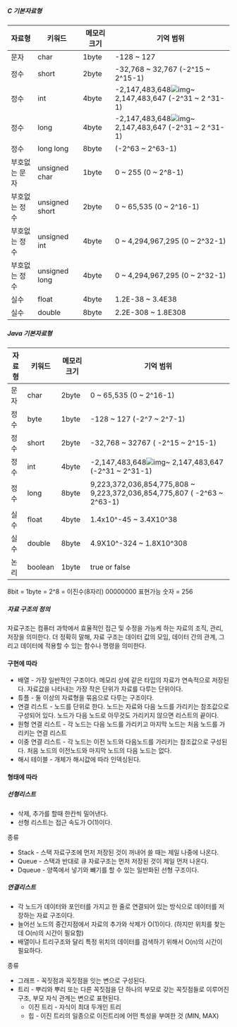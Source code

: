 ##### C 기본자료형

| 자료형        | 키워드         | 메모리 크기 | 기억 범위                                                    |
| ------------- | -------------- | ----------- | ------------------------------------------------------------ |
| 문자          | char           | 1byte       | -128 ~ 127                                                   |
| 정수          | short          | 2byte       | -32,768 ~ 32,767 (-2^15 ~ 2^15-1)                            |
| 정수          | int            | 4byte       | -2,147,483,648![img](http://contents.e-campus.co.kr/vmc/6455/02/images/blank.gif)~ 2,147,483,647 (-2^31 ~ 2 ^31-1) |
| 정수          | long           | 4byte       | -2,147,483,648![img](http://contents.e-campus.co.kr/vmc/6455/02/images/blank.gif)~ 2,147,483,647 (-2^31 ~ 2 ^31-1) |
| 정수          | long long      | 8byte       | (-2^63 ~ 2^63-1)                                             |
| 부호없는 문자 | unsigned char  | 1byte       | 0 ~ 255 (0 ~ 2^8-1)                                          |
| 부호없는 정수 | unsigned short | 2byte       | 0 ~ 65,535 (0 ~ 2^16-1)                                      |
| 부호없는 정수 | unsigned int   | 4byte       | 0 ~ 4,294,967,295 (0 ~ 2^32-1)                               |
| 부호없는 정수 | unsigned long  | 4byte       | 0 ~ 4,294,967,295 (0 ~ 2^32-1)                               |
| 실수          | float          | 4byte       | 1.2E-38 ~ 3.4E38                                             |
| 실수          | double         | 8byte       | 2.2E-308 ~ 1.8E308                                           |





##### Java 기본자료형

| 자료형 | 키워드  | 메모리크기 | 기억 범위                                                    |
| ------ | ------- | ---------- | ------------------------------------------------------------ |
| 문자   | char    | 2byte      | 0 ~ 65,535 (0 ~ 2^16-1)                                      |
| 정수   | byte    | 1byte      | -128 ~ 127 (-2^7 ~ 2^7-1)                                    |
| 정수   | short   | 2byte      | -32,768 ~ 32767 ( -2^15 ~ 2^15-1)                            |
| 정수   | int     | 4byte      | -2,147,483,648![img](http://contents.e-campus.co.kr/vmc/6455/02/images/blank.gif)~ 2,147,483,647 (-2^31 ~ 2^31-1) |
| 정수   | long    | 8byte      | 9,223,372,036,854,775,808 ~ 9,223,372,036,854,775,807 ( -2^63 ~ 2^63-1) |
| 실수   | float   | 4byte      | 1.4x10^-45 ~ 3.4X10^38                                       |
| 실수   | double  | 8byte      | 4.9X10^-324 ~ 1.8X10^308                                     |
| 논리   | boolean | 1byte      | true or false                                                |



8bit = 1byte = 2^8 = 이진수(8자리) 00000000 표현가능 숫자 = 256



##### 자료 구조의 정의

자료구조는 컴퓨터 과학에서 효율적인 접근 및 수정을 가능케 하는 자료의 조직, 관리, 저장을 의미한다. 더 정확히 말해, 자료 구조는 데이터 값의 모임, 데이터 간의 관계, 그리고 데이터에 적용할 수 있는 함수나 명령을 의미한다.



#### 구현에 따라

* 배열 - 가장 일반적인 구조이다. 메모리 상에 같은 타입의 자료가 연속적으로 저장된다. 자료값을 나타내는 가장 작은 단위가 자료를 다루는 단위이다.
* 튜플 - 둘 이상의 자료형을 묶음으로 다루는 구조이다.
* 연결 리스트 - 노드를 단위로 한다. 노드는 자료와 다음 노드를 가리키는 참조값으로 구성되어 있다. 노드가 다음 노드로 아무것도 가리키지 않으면 리스트의 끝이다.
* 원형 연결 리스트 - 각 노드는 다음 노드를 가리키고 마지막 노드는 처음 노드를 가리키는 연결 리스트
* 이중 연결 리스트 - 각 노드는 이전 노드와 다음노드를 가리키는 참조값으로 구성된다. 처음 노드의 이전노드와 마지막 노드의 다음 노드는 없다.
* 해시 테이블 - 개체가 해시값에 따라 인덱싱된다.

#### 형태에 따라

##### 선형리스트

* 삭제, 추가를 할때 한칸씩 밀어낸다.
* 선형 리스트는 접근 속도가 O(1)이다.

종류

* Stack - 스택 자료구조에 먼저 저장된 것이 꺼내어 쓸 때는 제일 나중에 나온다.
* Queue - 스택과 반대로 큐 자료구조는 먼저 저장된 것이 제일 먼저 나온다.
* Dqueue - 양쪽에서 넣기와 뺴기를 할 수 있는 일반화된 선형 구조이다.



##### 연결리스트

* 각 노드가 데이터와 포인터를 가지고 한 줄로 연결되어 있는 방식으로 데이터를 저장하는 자료 구조이다.
* 늘어선 노드의 중간지점에서 자료의 추가와 삭제가 O(1)이다. (하지만 위치를 찾는데 O(n)의 시간이 필요함)
* 배열이나 트리구조와 달리 특정 위치의 데이터를 검색하기 위해서 O(n)의 시간이 필요하다.



종류

* 그래프 - 꼭짓점과 꼭짓점을 잇는 변으로 구성된다.
* 트리 - 뿌리와 뿌리 또는 다른 꼭짓점을 단 하나의 부모로 갖는 꼭짓점들로 이루어진 구조, 부모 자식 관계는 변으로 표현된다.
  * 이진 트리 - 자식이 최대 두개인 트리
  * 힙 - 이진 트리의 일종으로 이진트리에 어떤 특성을 부여한 것 (MIN, MAX)
